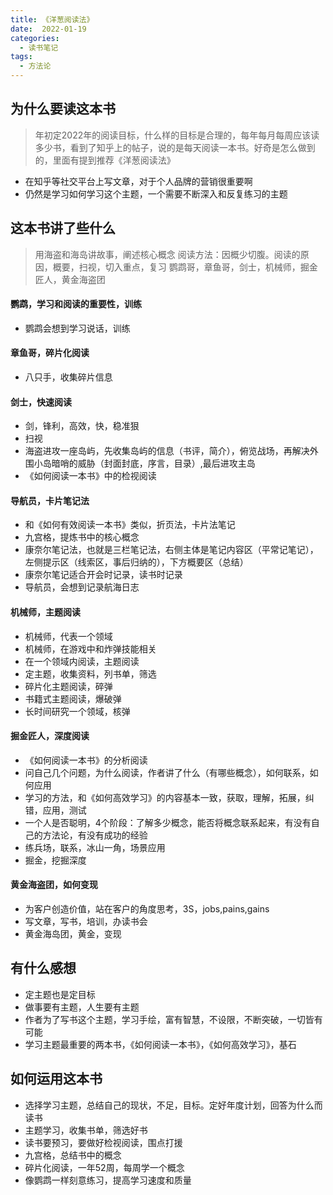 ```yaml
---
title: 《洋葱阅读法》
date:  2022-01-19
categories:
  - 读书笔记
tags:
  - 方法论
---
```


## 为什么要读这本书
> 年初定2022年的阅读目标，什么样的目标是合理的，每年每月每周应该读多少书，看到了知乎上的帖子，说的是每天阅读一本书。好奇是怎么做到的，里面有提到推荐《洋葱阅读法》
- 在知乎等社交平台上写文章，对于个人品牌的营销很重要啊
- 仍然是学习如何学习这个主题，一个需要不断深入和反复练习的主题

## 这本书讲了些什么
> 用海盗和海岛讲故事，阐述核心概念
> 阅读方法：因概少切腹。阅读的原因，概要，扫视，切入重点，复习
> 鹦鹉哥，章鱼哥，剑士，机械师，掘金匠人，黄金海盗团

#### 鹦鹉，学习和阅读的重要性，训练
- 鹦鹉会想到学习说话，训练

#### 章鱼哥，碎片化阅读
- 八只手，收集碎片信息

#### 剑士，快速阅读
- 剑，锋利，高效，快，稳准狠
- 扫视
- 海盗进攻一座岛屿，先收集岛屿的信息（书评，简介），俯览战场，再解决外围小岛暗哨的威胁（封面封底，序言，目录）,最后进攻主岛
- 《如何阅读一本书》中的检视阅读

#### 导航员，卡片笔记法
- 和《如何有效阅读一本书》类似，折页法，卡片法笔记
- 九宫格，提炼书中的核心概念
- 康奈尔笔记法，也就是三栏笔记法，右侧主体是笔记内容区（平常记笔记），左侧提示区（线索区，事后归纳的），下方概要区（总结）
- 康奈尔笔记适合开会时记录，读书时记录
- 导航员，会想到记录航海日志

#### 机械师，主题阅读
- 机械师，代表一个领域
- 机械师，在游戏中和炸弹技能相关
- 在一个领域内阅读，主题阅读
- 定主题，收集资料，列书单，筛选
- 碎片化主题阅读，碎弹
- 书籍式主题阅读，爆破弹
- 长时间研究一个领域，核弹

#### 掘金匠人，深度阅读
- 《如何阅读一本书》的分析阅读
- 问自己几个问题，为什么阅读，作者讲了什么（有哪些概念），如何联系，如何应用
- 学习的方法，和《如何高效学习》的内容基本一致，获取，理解，拓展，纠错，应用，测试
- 一个人是否聪明，4个阶段：了解多少概念，能否将概念联系起来，有没有自己的方法论，有没有成功的经验
- 练兵场，联系，冰山一角，场景应用
- 掘金，挖掘深度

#### 黄金海盗团，如何变现
- 为客户创造价值，站在客户的角度思考，3S，jobs,pains,gains
- 写文章，写书，培训，办读书会
- 黄金海岛团，黄金，变现

## 有什么感想
- 定主题也是定目标
- 做事要有主题，人生要有主题
- 作者为了写书这个主题，学习手绘，富有智慧，不设限，不断突破，一切皆有可能
- 学习主题最重要的两本书，《如何阅读一本书》，《如何高效学习》，基石

## 如何运用这本书
- 选择学习主题，总结自己的现状，不足，目标。定好年度计划，回答为什么而读书
- 主题学习，收集书单，筛选好书
- 读书要预习，要做好检视阅读，围点打援
- 九宫格，总结书中的概念
- 碎片化阅读，一年52周，每周学一个概念
- 像鹦鹉一样刻意练习，提高学习速度和质量